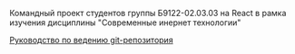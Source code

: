Командный проект студентов группы Б9122-02.03.03 на React в рамка изучения дисциплины "Современные инернет технологии"

[Руководство по ведению git-репозитория](CONTRIBUTING.md)